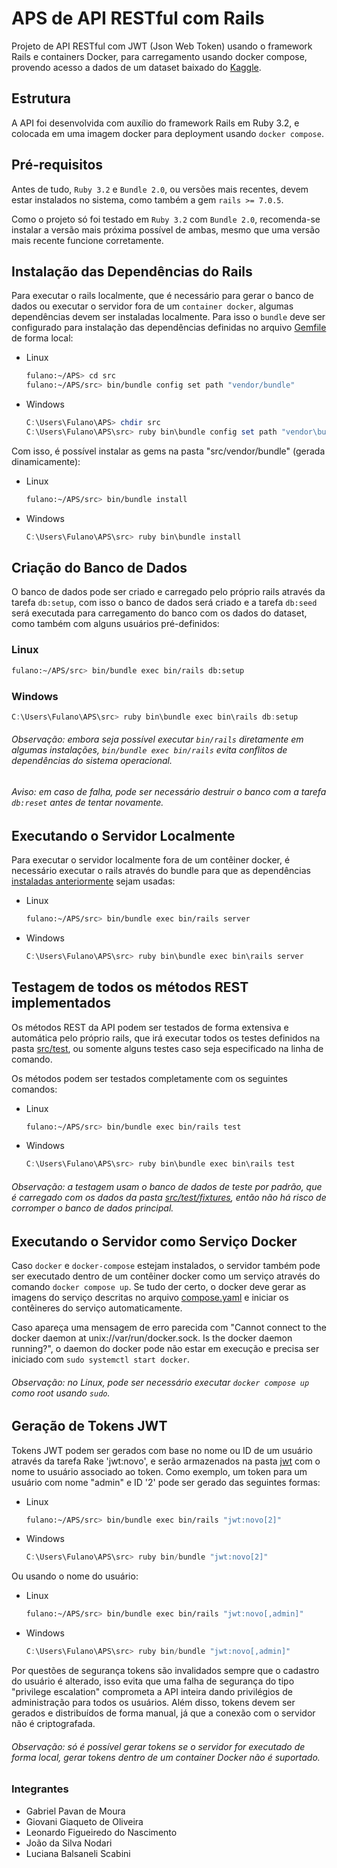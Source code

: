 # APS de API RESTful com Rails

Projeto de API RESTful com JWT (Json Web Token) usando o framework Rails e containers Docker,
para carregamento usando docker compose, provendo acesso a dados de um dataset baixado do [Kaggle](https://www.kaggle.com/).

## Estrutura

A API foi desenvolvida com auxílio do framework Rails em Ruby 3.2,
e colocada em uma imagem docker para deployment usando `docker compose`.

## Pré-requisitos

Antes de tudo, `Ruby 3.2` e `Bundle 2.0`, ou versões mais recentes,
devem estar instalados no sistema, como também a gem `rails >= 7.0.5`.

Como o projeto só foi testado em `Ruby 3.2` com `Bundle 2.0`,
recomenda-se instalar a versão mais próxima possível de ambas,
mesmo que uma versão mais recente funcione corretamente.

## Instalação das Dependências do Rails

Para executar o rails localmente, que é necessário para gerar o banco de dados
ou executar o servidor fora de um `container docker`, algumas dependências devem
ser instaladas localmente. Para isso o `bundle` deve ser configurado para instalação
das dependências definidas no arquivo [Gemfile](./src/Gemfile) de forma local:

- Linux
  ```bash
  fulano:~/APS> cd src
  fulano:~/APS/src> bin/bundle config set path "vendor/bundle"
  ```

- Windows
  ```powershell
  C:\Users\Fulano\APS> chdir src
  C:\Users\Fulano\APS\src> ruby bin\bundle config set path "vendor\bundle"
  ```

Com isso, é possível instalar as gems na pasta "src/vendor/bundle" (gerada dinamicamente):

- Linux
  ```bash
  fulano:~/APS/src> bin/bundle install
  ```

- Windows
  ```powershell
  C:\Users\Fulano\APS\src> ruby bin\bundle install
  ```

## Criação do Banco de Dados

O banco de dados pode ser criado e carregado pelo próprio rails através da tarefa `db:setup`,
com isso o banco de dados será criado e a tarefa `db:seed` será executada para carregamento
do banco com os dados do dataset, como também com alguns usuários pré-definidos:

### Linux

  ```bash
  fulano:~/APS/src> bin/bundle exec bin/rails db:setup
  ```

### Windows

  ```powershell
  C:\Users\Fulano\APS\src> ruby bin\bundle exec bin\rails db:setup
  ```

###### Observação: embora seja possível executar `bin/rails` diretamente em algumas instalações, `bin/bundle exec bin/rails` evita conflitos de dependências do sistema operacional.
###### Aviso: em caso de falha, pode ser necessário destruir o banco com a tarefa `db:reset` antes de tentar novamente.

## Executando o Servidor Localmente

Para executar o servidor localmente fora de um contêiner docker, é necessário executar o rails
através do bundle para que as dependências [instaladas anteriormente](#instalação-das-dependências-do-rails)
sejam usadas:

- Linux
  ```bash
  fulano:~/APS/src> bin/bundle exec bin/rails server
  ```

- Windows
  ```powershell
  C:\Users\Fulano\APS\src> ruby bin\bundle exec bin\rails server
  ```

## Testagem de todos os métodos REST implementados

Os métodos REST da API podem ser testados de forma extensiva e automática
pelo próprio rails, que irá executar todos os testes definidos na pasta [src/test](./src/test),
ou somente alguns testes caso seja especificado na linha de comando.

Os métodos podem ser testados completamente com os seguintes comandos:

- Linux
  ```bash
  fulano:~/APS/src> bin/bundle exec bin/rails test
  ```

- Windows
  ```powershell
  C:\Users\Fulano\APS\src> ruby bin\bundle exec bin\rails test
  ```

###### Observação: a testagem usam o banco de dados de teste por padrão, que é carregado com os dados da pasta [src/test/fixtures](./src/test/fixtures), então não há risco de corromper o banco de dados principal.

## Executando o Servidor como Serviço Docker

Caso `docker` e `docker-compose` estejam instalados, o servidor também pode ser executado
dentro de um contêiner docker como um serviço através do comando `docker compose up`.
Se tudo der certo, o docker deve gerar as imagens do serviço descritas no arquivo
[compose.yaml](./compose.yaml) e iniciar os contêineres do serviço automaticamente.

Caso apareça uma mensagem de erro parecida com "Cannot connect to the docker daemon at unix://var/run/docker.sock.
Is the docker daemon running?", o daemon do docker pode não estar em execução e precisa ser iniciado
com `sudo systemctl start docker`.

###### Observação: no Linux, pode ser necessário executar `docker compose up` como root usando `sudo`.

## Geração de Tokens JWT

Tokens JWT podem ser gerados com base no nome ou ID de um usuário através da tarefa Rake 'jwt:novo',
e serão armazenados na pasta [jwt](./jwt) com o nome to usuário associado ao token. Como exemplo,
um token para um usuário com nome "admin" e ID '2' pode ser gerado das seguintes formas:

- Linux
  ```bash
  fulano:~/APS/src> bin/bundle exec bin/rails "jwt:novo[2]"
  ```

- Windows
  ```powershell
  C:\Users\Fulano\APS\src> ruby bin/bundle "jwt:novo[2]"
  ```

Ou usando o nome do usuário:

- Linux
  ```bash
  fulano:~/APS/src> bin/bundle exec bin/rails "jwt:novo[,admin]"
  ```

- Windows
  ```powershell
  C:\Users\Fulano\APS\src> ruby bin/bundle "jwt:novo[,admin]"
  ```

Por questões de segurança tokens são invalidados sempre que o cadastro do usuário é alterado,
isso evita que uma falha de segurança do tipo "privilege escalation" comprometa a API inteira
dando privilégios de administração para todos os usuários. Além disso, tokens devem ser gerados
e distribuídos de forma manual, já que a conexão com o servidor não é criptografada.

###### Observação: só é possível gerar tokens se o servidor for executado de forma local, gerar tokens dentro de um container Docker não é suportado.

### Integrantes
- Gabriel Pavan de Moura
- Giovani Giaqueto de Oliveira
- Leonardo Figueiredo do Nascimento
- João da Silva Nodari
- Luciana Balsaneli Scabini
